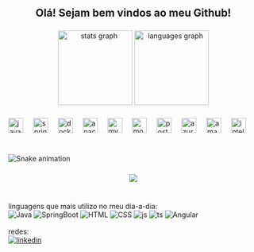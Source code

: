 <h2 align="center">Olá! Sejam bem vindos ao meu Github!</h2>

###

<div align="center">
  <img src="https://github-readme-stats.vercel.app/api?username=alanssoares92&hide_title=false&hide_rank=false&show_icons=true&include_all_commits=true&count_private=true&disable_animations=false&theme=dracula&locale=pt-br&hide_border=false" height="150" alt="stats graph"  />
  <img src="https://github-readme-stats.vercel.app/api/top-langs?username=alanssoares92&locale=pt-br&hide_title=false&layout=compact&card_width=320&langs_count=5&theme=dracula&hide_border=false" height="150" alt="languages graph"  />
</div>

###

<div align="left">
  <img src="https://cdn.jsdelivr.net/gh/devicons/devicon/icons/java/java-original.svg" height="30" alt="java logo"  />
  <img width="12" />
  <img src="https://cdn.jsdelivr.net/gh/devicons/devicon/icons/spring/spring-original.svg" height="30" alt="spring logo"  />
  <img width="12" />
  <img src="https://cdn.jsdelivr.net/gh/devicons/devicon/icons/docker/docker-original.svg" height="30" alt="docker logo"  />
  <img width="12" />
  <img src="https://cdn.jsdelivr.net/gh/devicons/devicon/icons/apachekafka/apachekafka-original.svg" height="30" alt="apachekafka logo"  />
  <img width="12" />
  <img src="https://cdn.jsdelivr.net/gh/devicons/devicon/icons/mysql/mysql-original.svg" height="30" alt="mysql logo"  />
  <img width="12" />
  <img src="https://cdn.jsdelivr.net/gh/devicons/devicon/icons/mongodb/mongodb-original.svg" height="30" alt="mongodb logo"  />
  <img width="12" />
  <img src="https://cdn.jsdelivr.net/gh/devicons/devicon/icons/postgresql/postgresql-original.svg" height="30" alt="postgresql logo"  />
  <img width="12" />
  <img src="https://cdn.jsdelivr.net/gh/devicons/devicon/icons/azure/azure-original.svg" height="30" alt="azure logo"  />
  <img width="12" />
  <img src="https://cdn.jsdelivr.net/gh/devicons/devicon/icons/amazonwebservices/amazonwebservices-line-wordmark.svg" height="30" alt="amazonwebservices logo"  />
  <img width="12" />
  <img src="https://cdn.jsdelivr.net/gh/devicons/devicon/icons/intellij/intellij-original.svg" height="30" alt="intellij logo"  />
</div>

###

<br clear="both">

<img src="https://raw.githubusercontent.com/AlanSSoares92/AlanSSoares92/output/snake.svg" alt="Snake animation" />

###

<div align="center">
  <img src="https://profile-counter.glitch.me/AlanSSoares92/count.svg?"  />
</div>

###

   <div style="display: inline_block; align: center"><br>
     linguagens que mais utilizo no meu dia-a-dia: </br>
      <img title="Java" src = "https://img.shields.io/badge/Java-ED8B00?style=for-the-badge&logo=openjdk&logoColor=white">
      <img title="SpringBoot" src="https://img.shields.io/badge/Spring-6DB33F?style=for-the-badge&logo=spring&logoColor=white">
      <img title="HTML" src="https://img.shields.io/badge/HTML5-E34F26?style=for-the-badge&logo=html5&logoColor=white">
      <img title="CSS" src="https://img.shields.io/badge/CSS-239120?&style=for-the-badge&logo=css3&logoColor=white">
      <img title="js" src="https://img.shields.io/badge/JavaScript-F7DF1E?style=for-the-badge&logo=javascript&logoColor=black">
      <img title="ts" src= "https://img.shields.io/badge/TypeScript-007ACC?style=for-the-badge&logo=typescript&logoColor=white">
      <img title="Angular" src="https://img.shields.io/badge/Angular-DD0031?style=for-the-badge&logo=angular&logoColor=white"> <br>
    <br>
      redes:</br>
      <a href="https://www.linkedin.com/in/alansoares/">
        <img title="linkedin" src="https://img.shields.io/badge/LinkedIn-0077B5?style=for-the-badge&logo=linkedin&logoColor=white">
      </a>

   <!--   //LINKAR AS DOCUMENTAÇÕES COM CADA BADGET -->
   </div>
   
